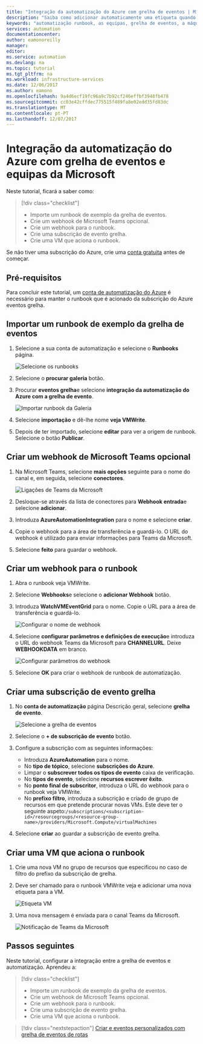 ```yaml
---
title: "Integração da automatização do Azure com grelha de eventos | Microsoft Docs"
description: "Saiba como adicionar automaticamente uma etiqueta quando é criada uma nova VM e enviar uma notificação para Teams da Microsoft."
keywords: "automatização runbook, as equipas, grelha de eventos, a máquina virtual, VM"
services: automation
documentationcenter: 
author: eamonoreilly
manager: 
editor: 
ms.service: automation
ms.devlang: na
ms.topic: tutorial
ms.tgt_pltfrm: na
ms.workload: infrastructure-services
ms.date: 12/06/2017
ms.author: eamono
ms.openlocfilehash: 9a4d6ecf19fc96a9c7b92cf246effbf3948fb478
ms.sourcegitcommit: cc03e42cffdec775515f489fa8e02edd35fd83dc
ms.translationtype: MT
ms.contentlocale: pt-PT
ms.lasthandoff: 12/07/2017
---
```

# <a name="integrate-azure-automation-with-event-grid-and-microsoft-teams"></a>Integração da automatização do Azure com grelha de eventos e equipas da Microsoft

Neste tutorial, ficará a saber como:

> [!div class="checklist"]
> * Importe um runbook de exemplo da grelha de eventos.
> * Crie um webhook de Microsoft Teams opcional.
> * Crie um webhook para o runbook.
> * Crie uma subscrição de evento grelha.
> * Crie uma VM que aciona o runbook.

Se não tiver uma subscrição do Azure, crie uma [conta gratuita](https://azure.microsoft.com/free/?WT.mc_id=A261C142F) antes de começar.

## <a name="prerequisites"></a>Pré-requisitos

Para concluir este tutorial, um [conta de automatização do Azure](../automation/automation-offering-get-started.md) é necessário para manter o runbook que é acionado da subscrição do Azure eventos grelha.

## <a name="import-an-event-grid-sample-runbook"></a>Importar um runbook de exemplo da grelha de eventos
1. Selecione a sua conta de automatização e selecione o **Runbooks** página.

   ![Selecione os runbooks](./media/ensure-tags-exists-on-new-virtual-machines/select-runbooks.png)

2. Selecione o **procurar galeria** botão.

3. Procurar **eventos grelha**e selecione **integração da automatização do Azure com a grelha de evento**. 

    ![Importar runbook da Galeria](media/ensure-tags-exists-on-new-virtual-machines/gallery-event-grid.png)

4. Selecione **importação** e dê-lhe nome **veja VMWrite**.

5. Depois de ter importado, selecione **editar** para ver a origem de runbook. Selecione o botão **Publicar**.

## <a name="create-an-optional-microsoft-teams-webhook"></a>Criar um webhook de Microsoft Teams opcional
1. Na Microsoft Teams, selecione **mais opções** seguinte para o nome do canal e, em seguida, selecione **conectores**.

    ![Ligações de Teams da Microsoft](media/ensure-tags-exists-on-new-virtual-machines/teams-webhook.png)

2. Desloque-se através da lista de conectores para **Webhook entrada**e selecione **adicionar**.

3. Introduza **AzureAutomationIntegration** para o nome e selecione **criar**.

4. Copie o webhook para a área de transferência e guardá-lo. O URL do webhook é utilizado para enviar informações para Teams da Microsoft.

5. Selecione **feito** para guardar o webhook.

## <a name="create-a-webhook-for-the-runbook"></a>Criar um webhook para o runbook
1. Abra o runbook veja VMWrite.

2. Selecione **Webhooks**e selecione o **adicionar Webhook** botão.

3. Introduza **WatchVMEventGrid** para o nome. Copie o URL para a área de transferência e guardá-lo.

    ![Configurar o nome de webhook](media/ensure-tags-exists-on-new-virtual-machines/copy-url.png)

4. Selecione **configurar parâmetros e definições de execução**e introduza o URL do webhook Teams da Microsoft para **CHANNELURL**. Deixe **WEBHOOKDATA** em branco.

    ![Configurar parâmetros do webhook](media/ensure-tags-exists-on-new-virtual-machines/configure-webhook-parameters.png)

5. Selecione **OK** para criar o webhook de runbook de automatização.


## <a name="create-an-event-grid-subscription"></a>Criar uma subscrição de evento grelha
1. No **conta de automatização** página Descrição geral, selecione **grelha de evento**.

    ![Selecione a grelha de eventos](media/ensure-tags-exists-on-new-virtual-machines/select-event-grid.png)

2. Selecione o **+ de subscrição de evento** botão.

3. Configure a subscrição com as seguintes informações:

    *   Introduza **AzureAutomation** para o nome.
    *   No **tipo de tópico**, selecione **subscrições do Azure**.
    *   Limpar o **subscrever todos os tipos de evento** caixa de verificação.
    *   No **tipos de evento**, selecione **recursos escrever êxito**.
    *   No **ponto final de subscritor**, introduza o URL do webhook para o runbook veja VMWrite.
    *   No **prefixo filtro**, introduza a subscrição e criado de grupo de recursos em que pretende procurar novas VMs. Este deve ter o seguinte aspeto:`/subscriptions/<subscription-id>/resourcegroups/<resource-group-name>/providers/Microsoft.Compute/virtualMachines`

4. Selecione **criar** ao guardar a subscrição de evento grelha.

## <a name="create-a-vm-that-triggers-the-runbook"></a>Criar uma VM que aciona o runbook
1. Crie uma nova VM no grupo de recursos que especificou no caso de filtro do prefixo da subscrição de grelha.

2. Deve ser chamado para o runbook VMWrite veja e adicionar uma nova etiqueta para a VM.

    ![Etiqueta VM](media/ensure-tags-exists-on-new-virtual-machines/vm-tag.png)

3. Uma nova mensagem é enviada para o canal Teams da Microsoft.

    ![Notificação de Teams da Microsoft](media/ensure-tags-exists-on-new-virtual-machines/teams-vm-message.png)

## <a name="next-steps"></a>Passos seguintes
Neste tutorial, configurar a integração entre a grelha de eventos e automatização. Aprendeu a:

> [!div class="checklist"]
> * Importe um runbook de exemplo da grelha de eventos.
> * Crie um webhook de Microsoft Teams opcional.
> * Crie um webhook para o runbook.
> * Crie uma subscrição de evento grelha.
> * Crie uma VM que aciona o runbook.

> [!div class="nextstepaction"]
> [Criar e eventos personalizados com grelha de eventos de rotas](../event-grid/custom-event-quickstart.md)
